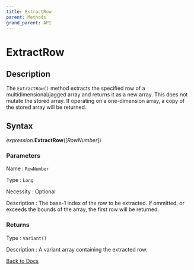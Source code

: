 ```yaml
---
title: ExtractRow
parent: Methods
grand_parent: API
---
```


# ExtractRow

## Description
The `ExtractRow()` method extracts the specified row of a multidimensional/jagged array and returns it as a new array. This does not mutate the stored array. If operating on a one-dimension array, a copy of the stored array will be returned.

## Syntax

*expression*.**ExtractRow**([*RowNumber*])

### Parameters

Name 
: `RowNumber`

Type
: `Long`

Necessity
: Optional

Description
: The base-1 index of the row to be extracted. If ommitted, or exceeds the bounds of the array, the first row will be returned. 

### Returns

Type
: `Variant()`

Description
: A variant array containing the extracted row.

[Back to Docs](https://senipah.github.io/VBA-Better-Array/)